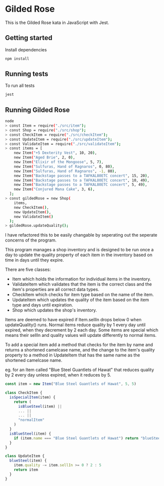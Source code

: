 # Gilded Rose

This is the Gilded Rose kata in JavaScript with Jest.

## Getting started

Install dependencies

```sh
npm install
```

## Running tests

To run all tests

```sh
jest
```

## Running Gilded Rose

```sh
node
> const Item = require("./src/item");
> const Shop = require("./src/shop");
> const CheckItem = require("./src/checkItem");
> const UpdateItem = require("./src/updateItem");
> const ValidateItem = require("./src/validateItem");
> const items = [
    new Item("+5 Dexterity Vest", 10, 20),
    new Item("Aged Brie", 2, 0),
    new Item("Elixir of the Mongoose", 5, 7),
    new Item("Sulfuras, Hand of Ragnaros", 0, 80),
    new Item("Sulfuras, Hand of Ragnaros", -1, 80),
    new Item("Backstage passes to a TAFKAL80ETC concert", 15, 20),
    new Item("Backstage passes to a TAFKAL80ETC concert", 10, 49),
    new Item("Backstage passes to a TAFKAL80ETC concert", 5, 49),
    new Item("Conjured Mana Cake", 3, 6),
  ];
> const gildedRose = new Shop(
    items,
    new CheckItem(),
    new UpdateItem(),
    new ValidateItem()
  );
> gildedRose.updateQuality();
```

I have refactored this to be easily changable by seperating out the seperate concerns of the program.

This program manages a shop inventory and is designed to be run once a day to update the quality property of each item in the inventory based on time in days until they expire.

There are five classes:

- Item which holds the information for individual items in the inventory.
- ValidateItem which validates that the item is the correct class and the item's properties are all correct data types.
- CheckItem which checks for item type based on the name of the item.
- UpdateItem which updates the quality of the item based on the item type and days until expiration.
- Shop which updates the shop's inventory.

Items are deemed to have expired if Item.sellIn drops below 0 when updateQuality() runs. Normal items reduce quality by 1 every day until expired, when they decrement by 2 each day. Some items are special which means their sellIn and quality values will update differently to normal items.

To add a special item add a method that checks for the item by name and returns a shortened camelcase name, and the change to the item's quality property to a method in UpdateItem that has the same name as the shortened camelcase name.

eg. for an Item called "Blue Steel Guantlets of Hawat" that reduces quality by 2 every day unless expired, when it reduces by 5.

```javascript
const item = new Item("Blue Steel Guantlets of Hawat", 5, 5)

class CheckItem {
  isSpecialItem(item) {
    return (
      isBlueSteel(item) ||
      ... ||
      ... ||
      "normalItem"
    )
  }
  isBlueSteel(item) {
    if (item.name === "Blue Steel Guantlets of Hawat") return "blueSteel"
  }
}

class UpdateItem {
  blueSteel(item) {
    item.quality -= item.sellIn >= 0 ? 2 : 5
    return item
  }
}
```
